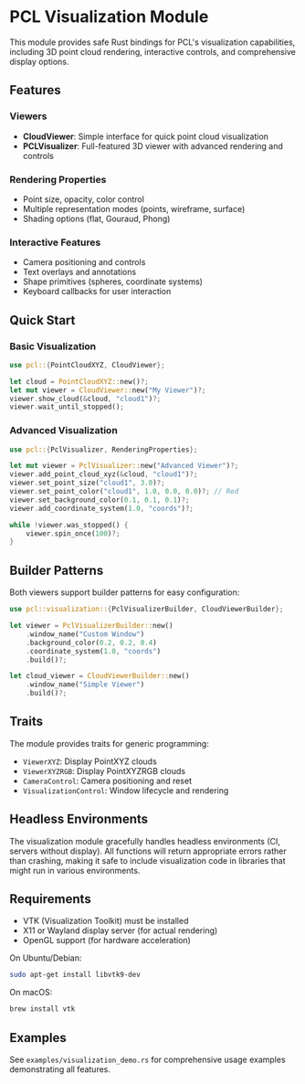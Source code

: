 # PCL Visualization Module

This module provides safe Rust bindings for PCL's visualization capabilities, including 3D point cloud rendering, interactive controls, and comprehensive display options.

## Features

### Viewers
- **CloudViewer**: Simple interface for quick point cloud visualization
- **PCLVisualizer**: Full-featured 3D viewer with advanced rendering and controls

### Rendering Properties
- Point size, opacity, color control
- Multiple representation modes (points, wireframe, surface)
- Shading options (flat, Gouraud, Phong)

### Interactive Features
- Camera positioning and controls
- Text overlays and annotations
- Shape primitives (spheres, coordinate systems)
- Keyboard callbacks for user interaction

## Quick Start

### Basic Visualization
```rust
use pcl::{PointCloudXYZ, CloudViewer};

let cloud = PointCloudXYZ::new()?;
let mut viewer = CloudViewer::new("My Viewer")?;
viewer.show_cloud(&cloud, "cloud1")?;
viewer.wait_until_stopped();
```

### Advanced Visualization
```rust
use pcl::{PclVisualizer, RenderingProperties};

let mut viewer = PclVisualizer::new("Advanced Viewer")?;
viewer.add_point_cloud_xyz(&cloud, "cloud1")?;
viewer.set_point_size("cloud1", 3.0)?;
viewer.set_point_color("cloud1", 1.0, 0.0, 0.0)?; // Red
viewer.set_background_color(0.1, 0.1, 0.1)?;
viewer.add_coordinate_system(1.0, "coords")?;

while !viewer.was_stopped() {
    viewer.spin_once(100)?;
}
```

## Builder Patterns

Both viewers support builder patterns for easy configuration:

```rust
use pcl::visualization::{PclVisualizerBuilder, CloudViewerBuilder};

let viewer = PclVisualizerBuilder::new()
    .window_name("Custom Window")
    .background_color(0.2, 0.2, 0.4)
    .coordinate_system(1.0, "coords")
    .build()?;

let cloud_viewer = CloudViewerBuilder::new()
    .window_name("Simple Viewer")
    .build()?;
```

## Traits

The module provides traits for generic programming:
- `ViewerXYZ`: Display PointXYZ clouds
- `ViewerXYZRGB`: Display PointXYZRGB clouds  
- `CameraControl`: Camera positioning and reset
- `VisualizationControl`: Window lifecycle and rendering

## Headless Environments

The visualization module gracefully handles headless environments (CI, servers without display). All functions will return appropriate errors rather than crashing, making it safe to include visualization code in libraries that might run in various environments.

## Requirements

- VTK (Visualization Toolkit) must be installed
- X11 or Wayland display server (for actual rendering)
- OpenGL support (for hardware acceleration)

On Ubuntu/Debian:
```bash
sudo apt-get install libvtk9-dev
```

On macOS:
```bash
brew install vtk
```

## Examples

See `examples/visualization_demo.rs` for comprehensive usage examples demonstrating all features.